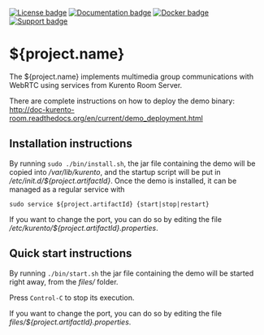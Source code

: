 [![License badge](https://img.shields.io/badge/license-LGPL-blue.svg)](http://www.gnu.org/licenses/lgpl-2.1.html)
[![Documentation badge](https://readthedocs.org/projects/fiware-orion/badge/?version=latest)](http://doc-kurento.readthedocs.org/en/latest/)
[![Docker badge](https://img.shields.io/docker/pulls/fiware/orion.svg)](https://hub.docker.com/r/fiware/stream-oriented-kurento/)
[![Support badge]( https://img.shields.io/badge/support-sof-yellowgreen.svg)](http://stackoverflow.com/questions/tagged/kurento)

${project.name}
======================

The ${project.name} implements multimedia group communications with WebRTC using services from 
Kurento Room Server.

There are complete instructions on how to deploy the demo binary: 
http://doc-kurento-room.readthedocs.org/en/current/demo_deployment.html

Installation instructions
-------------------------

By running `sudo ./bin/install.sh`, the jar file containing the demo will be copied into 
_/var/lib/kurento_, and the startup script will be put in _/etc/init.d/${project.artifactId}_. Once 
the demo is installed, it can be managed as a regular service with

```
sudo service ${project.artifactId} {start|stop|restart}
```
If you want to change the port, you can do so by editing the file _/etc/kurento/${project.artifactId}.properties_.

Quick start instructions
------------------------

By running `./bin/start.sh` the jar file containing the demo will be started right away, from the
_files/_ folder.

Press `Control-C` to stop its execution.

If you want to change the port, you can do so by editing the file _files/${project.artifactId}.properties_.
